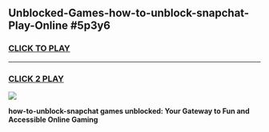 
## Unblocked-Games-how-to-unblock-snapchat-Play-Online #5p3y6
<h3>
<a href="https://news.freeplayer.one?title=how-to-unblock-snapchat&ref=3">CLICK TO PLAY</a></h3>
<hr>

<h3>
<a href="https://news.freeplayer.one?title=how-to-unblock-snapchat&ref=3">CLICK 2 PLAY</a>
  
</h3>

<a href="https://news.freeplayer.one?title=how-to-unblock-snapchat&ref=3"><img src="https://clearcache.store/games.png"></a>


**how-to-unblock-snapchat games unblocked: Your Gateway to Fun and Accessible Online Gaming**
